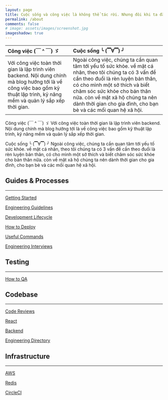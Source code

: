 ```yaml
---
layout: page
title: Cuộc sống và công việc là không thể tác rời. Nhưng đôi khi ta đã đắm chìm nhiều vào công việc mà quên mất đi các khía cạnh của cuộc sống.
permalink: /about
comments: false
# image: assets/images/screenshot.jpg
imageshadow: true
---
```


<!-- This website is a demonstration to see **Memoirs Jekyll theme** in action. The theme is compatible with Github pages, in fact even this demo itself is created with Github Pages and hosted with Github. 

<a target="_blank" href="https://bootstrapstarter.com/jekyll-theme-memoirs/" class="btn btn-dark"> Get Memoirs for Jekyll &rarr;</a> -->
| Công việc (￣ ^ ￣) ゞ |Cuộc sống ╰ (▔∀▔) ╯ | 
| :-------------------- | :-------------------- |
| Với công việc toàn thời gian là lập trình viên backend. Nội dung chính mà blog hướng tới là về công việc bao gồm kỹ thuật lập trình, kỹ năng mềm và quản lý sắp xếp thời gian.      | Ngoài công việc, chúng ta cần quan tâm tới yếu tố sức khỏe. về mặt cá nhân, theo tôi chúng ta có 3 vấn đề cần theo đuổi là rèn luyện bản thân, có cho mình một sở thích và biết chăm sóc sức khỏe cho bản thân nữa. còn về mặt xã hộ chúng ta nên dành thời gian cho gia đình, cho bạn bè và các mối quan hệ xã hội.           | 


Công việc (￣ ^ ￣) ゞ Với công việc toàn thời gian là lập trình viên backend. Nội dung chính mà blog hướng tới là về công việc bao gồm kỹ thuật lập trình, kỹ năng mềm và quản lý sắp xếp thời gian.

Cuộc sống ╰ (▔∀▔) ╯ Ngoài công việc, chúng ta cần quan tâm tới yếu tố sức khỏe. về mặt cá nhân, theo tôi chúng ta có 3 vấn đề cần theo đuổi là rèn luyện bản thân, có cho mình một sở thích và biết chăm sóc sức khỏe cho bản thân nữa. còn về mặt xã hộ chúng ta nên dành thời gian cho gia đình, cho bạn bè và các mối quan hệ xã hội.

## Guides & Processes

---

[Getting Started](https://www.notion.so/Getting-Started-047238ff05c746cca0e235b0c598530b)

[Engineering Guidelines](https://www.notion.so/Engineering-Guidelines-da43347275d74bbea3665856a9fc56aa)

[Development Lifecycle ](https://www.notion.so/Development-Lifecycle-2ecd6c7a406d4394871a10d346e6715b)

[How to Deploy](https://www.notion.so/How-to-Deploy-10f566a77ec2469db9f8a0c3f0270296)

[Useful Commands](https://www.notion.so/Useful-Commands-79d9560784d94fc791d257ceac2a9f88)

[Engineering Interviews](https://www.notion.so/Engineering-Interviews-19f384e5f8e74fb790d8fa469b2a792b)

## Testing

---

[How to QA ](https://www.notion.so/How-to-QA-a43d1653ad234bbbbbfcd6dabb6c5d94)

## Codebase

---

[Code Reviews](https://www.notion.so/Code-Reviews-79969a43adc14dc58e1bbf80a93020ad)

[React  ](https://www.notion.so/React-2d798b89429e4609b648b6f297dcc441)

[Backend](https://www.notion.so/Backend-d9921cb1912c4715841775aff1e10d9a)

[Engineering Directory ](https://www.notion.so/50670213133d4fa2a781a5f2742bf5ed)

## Infrastructure

---

[AWS](https://www.notion.so/AWS-33e188118652402f918629d6aa8b9a05)

[Redis](https://www.notion.so/Redis-79d28b393ee64545a5e61f2ddf1f18a3)

[CircleCI](https://www.notion.so/CircleCI-bbc482ebb22e4cc8b986bd5dfa21d04d)